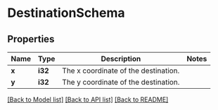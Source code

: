 # DestinationSchema

## Properties
Name | Type | Description | Notes
------------ | ------------- | ------------- | -------------
**x** | **i32** | The x coordinate of the destination. | 
**y** | **i32** | The y coordinate of the destination. | 

[[Back to Model list]](../README.md#documentation-for-models) [[Back to API list]](../README.md#documentation-for-api-endpoints) [[Back to README]](../README.md)


